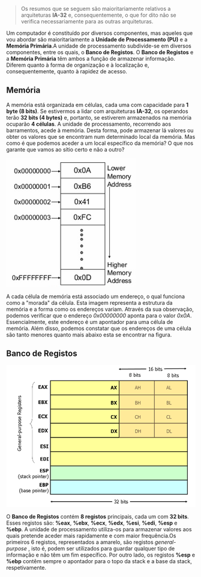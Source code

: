 > Os resumos que se seguem são maioritariamente relativos a arquiteturas **IA-32** e, consequentemente, o que for dito não se verifica necessariamente para as outras arquiteturas.

Um computador é constituído por diversos componentes, mas 
aqueles que vou abordar são maioritariamente a **Unidade de 
Processamento (PU)** e a **Memória Primária**.A unidade de 
processamento subdivide-se em diversos componentes, entre os quais, o 
**Banco de Registos**.
O **Banco de Registos** e a **Memória Primária** têm ambos a 
função de armazenar informação. Diferem quanto à forma de 
organização e à localização e, consequentemente, quanto à rapidez de 
acesso. 

## **Memória**

A memória está organizada em células, cada uma com capacidade 
para **1 byte (8 bits)**. Se estivermos a lidar com arquiteturas **IA-32**, 
os operandos terão **32 bits (4 bytes)** e, portanto, se estiverem 
armazenados na memória ocuparão **4 células**. A unidade de 
processamento, recorrendo aos barramentos, acede à memória. Desta 
forma, pode armazenar lá valores
ou obter os valores que se encontram num determinado local da memória. 
Mas como é que podemos aceder a um local específico da memória? O que 
nos garante
que vamos ao sítio certo e não a outro? 

![image](memory.png "Memoria") 

A cada célula de memória está 
associado um endereço, o qual funciona como a "morada" da célula. 
Esta imagem representa a estrutura da memória e a forma como os endereços variam.
Através da sua observação, podemos verificar que o endereço *0x00000000* aponta para o valor *0x0A*. Essencialmente, este endereço é um apontador para uma célula de memória. Além disso, podemos constatar que os endereços de uma célula são tanto menores quanto mais abaixo esta se encontrar na figura. 

## **Banco de Registos**

![image](registers.png)

O **Banco de Registos** contém **8 registos** principais, cada um com **32 bits**. Esses registos são: **%eax**, **%ebx**, **%ecx**, **%edx**, **%esi**, **%edi**, **%esp** e **%ebp**. A unidade de processamento utiliza-os para armazenar valores aos quais pretende aceder mais rapidamente e com maior frequência.Os primeiros 6 registos, representados a amarelo, são registos *general-purpose* , isto é, podem ser utilizados para guardar qualquer tipo de informação e não têm um fim específico. Por outro lado, os registos **%esp** e **%ebp** contêm sempre o apontador para o topo da stack e a base da stack, respetivamente.

